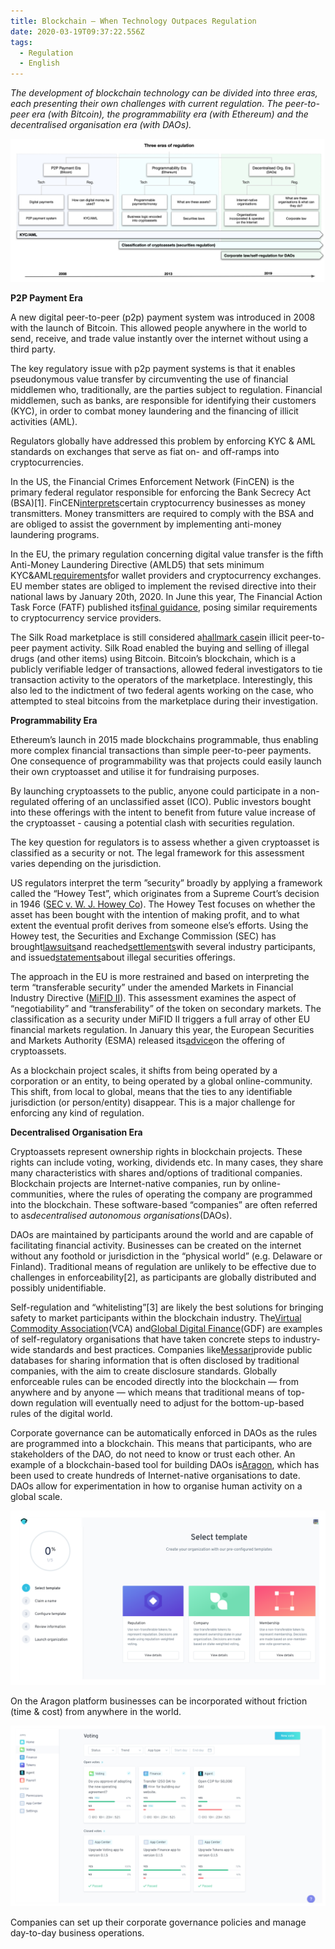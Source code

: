 ```yaml
---
title: Blockchain — When Technology Outpaces Regulation
date: 2020-03-19T09:37:22.556Z
tags:
  - Regulation
  - English
---
```

*The development of blockchain technology can be divided into three eras, each presenting their own challenges with current regulation. The peer-to-peer era (with Bitcoin), the programmability era (with Ethereum) and the decentralised organisation era (with DAOs).*

![](/static/img/screenshot-2020-03-19-at-11.39.08.png)

**P2P Payment Era**

A new digital peer-to-peer (p2p) payment system was introduced in 2008 with the launch of Bitcoin. This allowed people anywhere in the world to send, receive, and trade value instantly over the internet without using a third party.

The key regulatory issue with p2p payment systems is that it enables pseudonymous value transfer by circumventing the use of financial middlemen who, traditionally, are the parties subject to regulation. Financial middlemen, such as banks, are responsible for identifying their customers (KYC), in order to combat money laundering and the financing of illicit activities (AML).

Regulators globally have addressed this problem by enforcing KYC & AML standards on exchanges that serve as fiat on- and off-ramps into cryptocurrencies.

In the US, the Financial Crimes Enforcement Network (FinCEN) is the primary federal regulator responsible for enforcing the Bank Secrecy Act (BSA)\[1]. FinCEN[interprets](https://www.fincen.gov/sites/default/files/shared/FIN-2013-G001.pdf)certain cryptocurrency businesses as money transmitters. Money transmitters are required to comply with the BSA and are obliged to assist the government by implementing anti-money laundering programs.

In the EU, the primary regulation concerning digital value transfer is the fifth Anti-Money Laundering Directive (AMLD5) that sets minimum KYC&AML[requirements](http://www.europarl.europa.eu/cmsdata/150761/TAX3%20Study%20on%20cryptocurrencies%20and%20blockchain.pdf)for wallet providers and cryptocurrency exchanges. EU member states are obliged to implement the revised directive into their national laws by January 20th, 2020. In June this year, The Financial Action Task Force (FATF) published its[final guidance](https://www.fatf-gafi.org/media/fatf/documents/recommendations/RBA-VA-VASPs.pdf), posing similar requirements to cryptocurrency service providers.

The Silk Road marketplace is still considered a[hallmark case](https://www.forbes.com/data/silk_road_trial/)in illicit peer-to-peer payment activity. Silk Road enabled the buying and selling of illegal drugs (and other items) using Bitcoin. Bitcoin’s blockchain, which is a publicly verifiable ledger of transactions, allowed federal investigators to tie transaction activity to the operators of the marketplace. Interestingly, this also led to the indictment of two federal agents working on the case, who attempted to steal bitcoins from the marketplace during their investigation.

**Programmability Era**

Ethereum’s launch in 2015 made blockchains programmable, thus enabling more complex financial transactions than simple peer-to-peer payments. One consequence of programmability was that projects could easily launch their own cryptoasset and utilise it for fundraising purposes.

By launching cryptoassets to the public, anyone could participate in a non-regulated offering of an unclassified asset (ICO). Public investors bought into these offerings with the intent to benefit from future value increase of the cryptoasset - causing a potential clash with securities regulation.

The key question for regulators is to assess whether a given cryptoasset is classified as a security or not. The legal framework for this assessment varies depending on the jurisdiction.

US regulators interpret the term ”security” broadly by applying a framework called the “Howey Test”, which originates from a Supreme Court’s decision in 1946 ([SEC v. W. J. Howey Co](https://www.law.cornell.edu/supremecourt/text/328/293)). The Howey Test focuses on whether the asset has been bought with the intention of making profit, and to what extent the eventual profit derives from someone else’s efforts. Using the Howey test, the Securities and Exchange Commission (SEC) has brought[lawsuits](https://www.sec.gov/litigation/complaints/2019/comp-pr2019-87.pdf)and reached[settlements](https://www.sec.gov/news/press-release/2018-264)with several industry participants, and issued[statements](https://www.sec.gov/corpfin/framework-investment-contract-analysis-digital-assets)about illegal securities offerings.

The approach in the EU is more restrained and based on interpreting the term “transferable security” under the amended Markets in Financial Industry Directive ([MiFID II](https://eur-lex.europa.eu/legal-content/EN/TXT/?uri=CELEX:32014L0065)). This assessment examines the aspect of “negotiability” and “transferability” of the token on secondary markets. The classification as a security under MiFID II triggers a full array of other EU financial markets regulation. In January this year, the European Securities and Markets Authority (ESMA) released its[advice](https://www.esma.europa.eu/sites/default/files/library/esma50-157-1391_crypto_advice.pdf)on the offering of cryptoassets.

As a blockchain project scales, it shifts from being operated by a corporation or an entity, to being operated by a global online-community. This shift, from local to global, means that the ties to any identifiable jurisdiction (or person/entity) disappear. This is a major challenge for enforcing any kind of regulation.

**Decentralised Organisation Era**

Cryptoassets represent ownership rights in blockchain projects. These rights can include voting, working, dividends etc. In many cases, they share many characteristics with shares and/options of traditional companies. Blockchain projects are Internet-native companies, run by online-communities, where the rules of operating the company are programmed into the blockchain. These software-based “companies” are often referred to as*decentralised autonomous organisations*(DAOs).

DAOs are maintained by participants around the world and are capable of facilitating financial activity. Businesses can be created on the internet without any foothold or jurisdiction in the “physical world” (e.g. Delaware or Finland). Traditional means of regulation are unlikely to be effective due to challenges in enforceability\[2], as participants are globally distributed and possibly unidentifiable.

Self-regulation and “whitelisting”\[3] are likely the best solutions for bringing safety to market participants within the blockchain industry. The[Virtual Commodity Association](https://virtualcommodities.org/)(VCA) and[Global Digital Finance](https://www.gdf.io/)(GDF) are examples of self-regulatory organisations that have taken concrete steps to industry-wide standards and best practices. Companies like[Messari](https://messari.io/registry)provide public databases for sharing information that is often disclosed by traditional companies, with the aim to create disclosure standards. Globally enforceable rules can be encoded directly into the blockchain — from anywhere and by anyone — which means that traditional means of top-down regulation will eventually need to adjust for the bottom-up-based rules of the digital world.

Corporate governance can be automatically enforced in DAOs as the rules are programmed into a blockchain. This means that participants, who are stakeholders of the DAO, do not need to know or trust each other. An example of a blockchain-based tool for building DAOs is[Aragon](https://aragon.org/), which has been used to create hundreds of Internet-native organisations to date. DAOs allow for experimentation in how to organise human activity on a global scale.

![](/static/img/screenshot-2020-03-19-at-11.39.28.png)

On the Aragon platform businesses can be incorporated without friction (time & cost) from anywhere in the world.

![](/static/img/screenshot-2020-03-19-at-11.39.39.png)

Companies can set up their corporate governance policies and manage day-to-day business operations.